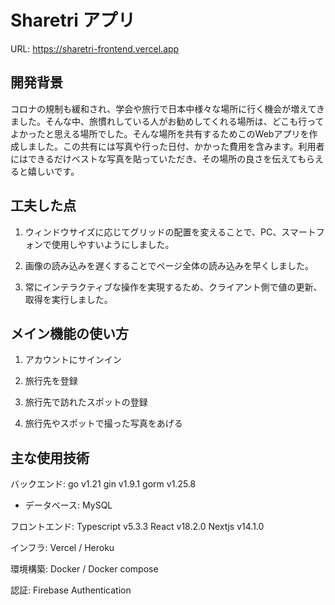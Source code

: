 # Sharetri アプリ

URL: https://sharetri-frontend.vercel.app

## 開発背景

コロナの規制も緩和され、学会や旅行で日本中様々な場所に行く機会が増えてきました。そんな中、旅慣れしている人がお勧めしてくれる場所は、どこも行ってよかったと思える場所でした。そんな場所を共有するためこのWebアプリを作成しました。この共有には写真や行った日付、かかった費用を含みます。利用者にはできるだけベストな写真を貼っていただき、その場所の良さを伝えてもらえると嬉しいです。

## 工夫した点

1. ウィンドウサイズに応じてグリッドの配置を変えることで、PC、スマートフォンで使用しやすいようにしました。

2. 画像の読み込みを遅くすることでページ全体の読み込みを早くしました。

3. 常にインテラクティブな操作を実現するため、クライアント側で値の更新、取得を実行しました。

## メイン機能の使い方

1. アカウントにサインイン

2. 旅行先を登録

3. 旅行先で訪れたスポットの登録

4. 旅行先やスポットで撮った写真をあげる

## 主な使用技術

バックエンド: go v1.21  gin v1.9.1  gorm v1.25.8

- データベース: MySQL

フロントエンド: Typescript v5.3.3 React v18.2.0  Nextjs v14.1.0

インフラ: Vercel / Heroku

環境構築: Docker / Docker compose

認証: Firebase Authentication

